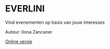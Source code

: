 # EVERLINI
Vind evenementen op basis van jouw interesses

Auteur: Ilona Zancaner

[Online versie](http://ilonazancaner.be/everlini/)

